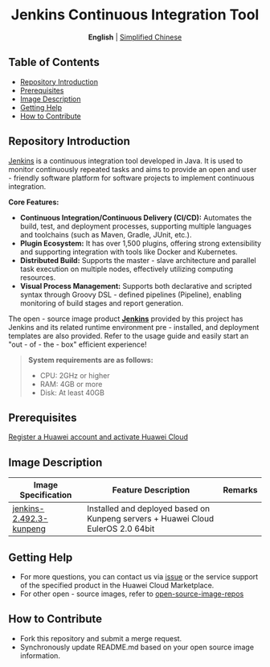 <p align="center">
  <h1 align="center">Jenkins Continuous Integration Tool</h1>
  <p align="center">
    <strong>English</strong> | <a href="README_ZH.md">Simplified Chinese</a>
  </p>

## Table of Contents

- [Repository Introduction](#repository-introduction)
- [Prerequisites](#prerequisites)
- [Image Description](#image-description)
- [Getting Help](#getting-help)
- [How to Contribute](#how-to-contribute)

## Repository Introduction
[Jenkins](https://github.com/jenkinsci/jenkins) is a continuous integration tool developed in Java. It is used to monitor continuously repeated tasks and aims to provide an open and user - friendly software platform for software projects to implement continuous integration.

**Core Features:**
- **Continuous Integration/Continuous Delivery (CI/CD):** Automates the build, test, and deployment processes, supporting multiple languages and toolchains (such as Maven, Gradle, JUnit, etc.).
- **Plugin Ecosystem:** It has over 1,500 plugins, offering strong extensibility and supporting integration with tools like Docker and Kubernetes.
- **Distributed Build:** Supports the master - slave architecture and parallel task execution on multiple nodes, effectively utilizing computing resources.
- **Visual Process Management:** Supports both declarative and scripted syntax through Groovy DSL - defined pipelines (Pipeline), enabling monitoring of build stages and report generation.

The open - source image product [**Jenkins**]() provided by this project has Jenkins and its related runtime environment pre - installed, and deployment templates are also provided. Refer to the usage guide and easily start an "out - of - the - box" efficient experience!

> **System requirements are as follows:**
> - CPU: 2GHz or higher
> - RAM: 4GB or more
> - Disk: At least 40GB

## Prerequisites
[Register a Huawei account and activate Huawei Cloud](https://support.huaweicloud.com/usermanual-account/account_id_001.html)

## Image Description

| Image Specification                                                                                                      | Feature Description                                           | Remarks |
|-----------------------------------------------------------------------------------------------------------|------------------------------------------------| --- |
| [jenkins-2.492.3-kunpeng](https://github.com/HuaweiCloudDeveloper/jenkins-image/tree/jenkins-2.492.3-kunpeng) | Installed and deployed based on Kunpeng servers + Huawei Cloud EulerOS 2.0 64bit |  |

## Getting Help
- For more questions, you can contact us via [issue](https://github.com/HuaweiCloudDeveloper/jenkins-image/issues) or the service support of the specified product in the Huawei Cloud Marketplace.
- For other open - source images, refer to [open-source-image-repos](https://github.com/HuaweiCloudDeveloper/open-source-image-repos)

## How to Contribute
- Fork this repository and submit a merge request.
- Synchronously update README.md based on your open source image information.